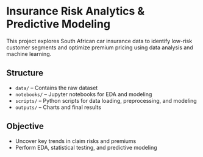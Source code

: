 # Insurance Risk Analytics & Predictive Modeling

This project explores South African car insurance data to identify low-risk customer segments and optimize premium pricing using data analysis and machine learning.

## Structure
- `data/` – Contains the raw dataset
- `notebooks/` – Jupyter notebooks for EDA and modeling
- `scripts/` – Python scripts for data loading, preprocessing, and modeling
- `outputs/` – Charts and final results

## Objective
- Uncover key trends in claim risks and premiums
- Perform EDA, statistical testing, and predictive modeling

